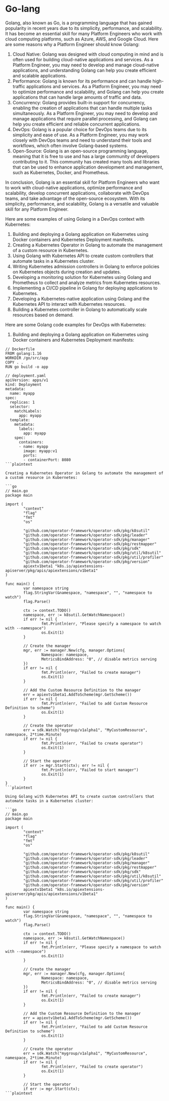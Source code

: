 # Go-lang

Golang, also known as Go, is a programming language that has gained popularity in recent years due to its simplicity, performance, and scalability. It has become an essential skill for many Platform Engineers who work with cloud computing platforms, such as Azure, AWS, and Google Cloud. Here are some reasons why a Platform Engineer should know Golang:

1. Cloud Native: Golang was designed with cloud computing in mind and is often used for building cloud-native applications and services. As a Platform Engineer, you may need to develop and manage cloud-native applications, and understanding Golang can help you create efficient and scalable applications.
2. Performance: Golang is known for its performance and can handle high-traffic applications and services. As a Platform Engineer, you may need to optimize performance and scalability, and Golang can help you create applications that can handle large amounts of traffic and data.
3. Concurrency: Golang provides built-in support for concurrency, enabling the creation of applications that can handle multiple tasks simultaneously. As a Platform Engineer, you may need to develop and manage applications that require parallel processing, and Golang can help you create efficient and reliable concurrent applications.
4. DevOps: Golang is a popular choice for DevOps teams due to its simplicity and ease of use. As a Platform Engineer, you may work closely with DevOps teams and need to understand their tools and workflows, which often involve Golang-based systems.
5. Open-Source: Golang is an open-source programming language, meaning that it is free to use and has a large community of developers contributing to it. This community has created many tools and libraries that can be used to enhance application development and management, such as Kubernetes, Docker, and Prometheus.

In conclusion, Golang is an essential skill for Platform Engineers who want to work with cloud-native applications, optimize performance and scalability, develop concurrent applications, collaborate with DevOps teams, and take advantage of the open-source ecosystem. With its simplicity, performance, and scalability, Golang is a versatile and valuable skill for any Platform Engineer.

Here are some examples of using Golang in a DevOps context with Kubernetes:

1. Building and deploying a Golang application on Kubernetes using Docker containers and Kubernetes Deployment manifests.
2. Creating a Kubernetes Operator in Golang to automate the management of a custom resource in Kubernetes.
3. Using Golang with Kubernetes API to create custom controllers that automate tasks in a Kubernetes cluster.
4. Writing Kubernetes admission controllers in Golang to enforce policies on Kubernetes objects during creation and updates.
5. Developing a monitoring solution for Kubernetes using Golang and Prometheus to collect and analyze metrics from Kubernetes resources.
6. Implementing a CI/CD pipeline in Golang for deploying applications to Kubernetes.
7. Developing a Kubernetes-native application using Golang and the Kubernetes API to interact with Kubernetes resources.
8. Building a Kubernetes controller in Golang to automatically scale resources based on demand.

Here are some Golang code examples for DevOps with Kubernetes:

1. Building and deploying a Golang application on Kubernetes using Docker containers and Kubernetes Deployment manifests:

```docker
// Dockerfile
FROM golang:1.16
WORKDIR /go/src/app
COPY . .
RUN go build -o app

// deployment.yaml
apiVersion: apps/v1
kind: Deployment
metadata:
  name: myapp
spec:
  replicas: 1
  selector:
    matchLabels:
      app: myapp
  template:
    metadata:
      labels:
        app: myapp
    spec:
      containers:
      - name: myapp
        image: myapp:v1
        ports:
        - containerPort: 8080
```plaintext

Creating a Kubernetes Operator in Golang to automate the management of a custom resource in Kubernetes:

```go
// main.go
package main

import (
        "context"
        "flag"
        "fmt"
        "os"

        "github.com/operator-framework/operator-sdk/pkg/k8sutil"
        "github.com/operator-framework/operator-sdk/pkg/leader"
        "github.com/operator-framework/operator-sdk/pkg/manager"
        "github.com/operator-framework/operator-sdk/pkg/restmapper"
        "github.com/operator-framework/operator-sdk/pkg/sdk"
        "github.com/operator-framework/operator-sdk/pkg/util/k8sutil"
        "github.com/operator-framework/operator-sdk/pkg/util/profiler"
        "github.com/operator-framework/operator-sdk/pkg/version"
        apiextv1beta1 "k8s.io/apiextensions-apiserver/pkg/apis/apiextensions/v1beta1"
)

func main() {
        var namespace string
        flag.StringVar(&namespace, "namespace", "", "namespace to watch")
        flag.Parse()

        ctx := context.TODO()
        namespace, err := k8sutil.GetWatchNamespace()
        if err != nil {
                fmt.Println(err, "Please specify a namespace to watch with --namespace")
                os.Exit(1)
        }

        // Create the manager
        mgr, err := manager.New(cfg, manager.Options{
                Namespace: namespace,
                MetricsBindAddress: "0", // disable metrics serving
        })
        if err != nil {
                fmt.Println(err, "Failed to create manager")
                os.Exit(1)
        }

        // Add the Custom Resource Definition to the manager
        err = apiextv1beta1.AddToScheme(mgr.GetScheme())
        if err != nil {
                fmt.Println(err, "Failed to add Custom Resource Definition to scheme")
                os.Exit(1)
        }

        // Create the operator
        err = sdk.Watch("mygroup/v1alpha1", "MyCustomResource", namespace, 2*time.Minute)
        if err != nil {
                fmt.Println(err, "Failed to create operator")
                os.Exit(1)
        }

        // Start the operator
        if err := mgr.Start(ctx); err != nil {
                fmt.Println(err, "Failed to start manager")
                os.Exit(1)
        }
}
```plaintext

Using Golang with Kubernetes API to create custom controllers that automate tasks in a Kubernetes cluster:

```go
// main.go
package main

import (
        "context"
        "flag"
        "fmt"
        "os"

        "github.com/operator-framework/operator-sdk/pkg/k8sutil"
        "github.com/operator-framework/operator-sdk/pkg/leader"
        "github.com/operator-framework/operator-sdk/pkg/manager"
        "github.com/operator-framework/operator-sdk/pkg/restmapper"
        "github.com/operator-framework/operator-sdk/pkg/sdk"
        "github.com/operator-framework/operator-sdk/pkg/util/k8sutil"
        "github.com/operator-framework/operator-sdk/pkg/util/profiler"
        "github.com/operator-framework/operator-sdk/pkg/version"
        apiextv1beta1 "k8s.io/apiextensions-apiserver/pkg/apis/apiextensions/v1beta1"
)

func main() {
        var namespace string
        flag.StringVar(&namespace, "namespace", "", "namespace to watch")
        flag.Parse()

        ctx := context.TODO()
        namespace, err := k8sutil.GetWatchNamespace()
        if err != nil {
                fmt.Println(err, "Please specify a namespace to watch with --namespace")
                os.Exit(1)
        }

        // Create the manager
        mgr, err := manager.New(cfg, manager.Options{
                Namespace: namespace,
                MetricsBindAddress: "0", // disable metrics serving
        })
        if err != nil {
                fmt.Println(err, "Failed to create manager")
                os.Exit(1)
        }

        // Add the Custom Resource Definition to the manager
        err = apiextv1beta1.AddToScheme(mgr.GetScheme())
        if err != nil {
                fmt.Println(err, "Failed to add Custom Resource Definition to scheme")
                os.Exit(1)
        }

        // Create the operator
        err = sdk.Watch("mygroup/v1alpha1", "MyCustomResource", namespace, 2*time.Minute)
        if err != nil {
                fmt.Println(err, "Failed to create operator")
                os.Exit(1)
        }

        // Start the operator
        if err := mgr.Start(ctx);
```plaintext
